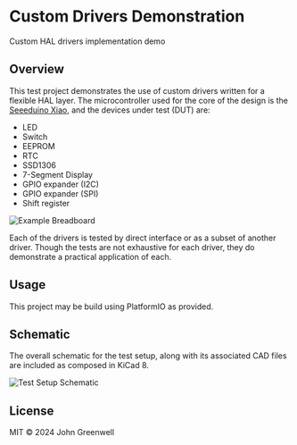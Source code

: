 # Custom Drivers Demonstration

Custom HAL drivers implementation demo

## Overview

This test project demonstrates the use of custom drivers written for a flexible HAL layer. The microcontroller used for the core of the design is the [Seeeduino Xiao](https://wiki.seeedstudio.com/Seeeduino-XIAO/), and the devices under test (DUT) are:

* LED
* Switch
* EEPROM
* RTC
* SSD1306
* 7-Segment Display
* GPIO expander (I2C)
* GPIO expander (SPI)
* Shift register

![Example Breadboard](images/custom-drivers-demo_test.png)

Each of the drivers is tested by direct interface or as a subset of another driver. Though the tests are not exhaustive for each driver, they do demonstrate a practical application of each.

## Usage

This project may be build using PlatformIO as provided.

## Schematic

The overall schematic for the test setup, along with its associated CAD files are included as composed in KiCad 8.

![Test Setup Schematic](images/custom-drivers-demo_schematic.png)

## License

MIT © 2024 John Greenwell
